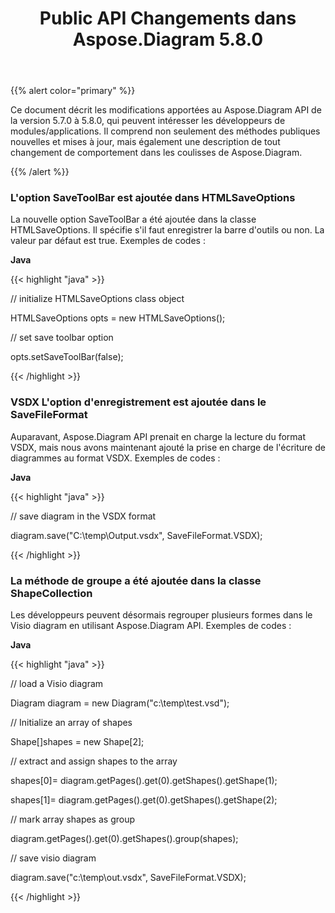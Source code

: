 ﻿---
title: Public API Changements dans Aspose.Diagram 5.8.0
type: docs
weight: 20
url: /fr/java/public-api-changes-in-aspose-diagram-5-8-0/
---
{{% alert color="primary" %}} 

Ce document décrit les modifications apportées au Aspose.Diagram API de la version 5.7.0 à 5.8.0, qui peuvent intéresser les développeurs de modules/applications. Il comprend non seulement des méthodes publiques nouvelles et mises à jour, mais également une description de tout changement de comportement dans les coulisses de Aspose.Diagram.

{{% /alert %}} 
### **L'option SaveToolBar est ajoutée dans HTMLSaveOptions**
La nouvelle option SaveToolBar a été ajoutée dans la classe HTMLSaveOptions. Il spécifie s'il faut enregistrer la barre d'outils ou non. La valeur par défaut est true. Exemples de codes :

**Java**

{{< highlight "java" >}}

 // initialize HTMLSaveOptions class object

HTMLSaveOptions opts = new HTMLSaveOptions();

// set save toolbar option

opts.setSaveToolBar(false);

{{< /highlight >}}
### **VSDX L'option d'enregistrement est ajoutée dans le SaveFileFormat**
Auparavant, Aspose.Diagram API prenait en charge la lecture du format VSDX, mais nous avons maintenant ajouté la prise en charge de l'écriture de diagrammes au format VSDX. Exemples de codes :

**Java**

{{< highlight "java" >}}

 // save diagram in the VSDX format

diagram.save("C:\\temp\\Output.vsdx", SaveFileFormat.VSDX);

{{< /highlight >}}
### **La méthode de groupe a été ajoutée dans la classe ShapeCollection**
Les développeurs peuvent désormais regrouper plusieurs formes dans le Visio diagram en utilisant Aspose.Diagram API. Exemples de codes :

**Java**

{{< highlight "java" >}}

 // load a Visio diagram

Diagram diagram = new Diagram("c:\\temp\\test.vsd");

// Initialize an array of shapes

Shape[]shapes = new Shape[2];

// extract and assign shapes to the array

shapes[0]= diagram.getPages().get(0).getShapes().getShape(1);

shapes[1]= diagram.getPages().get(0).getShapes().getShape(2);

// mark array shapes as group

diagram.getPages().get(0).getShapes().group(shapes);

// save visio diagram

diagram.save("c:\\temp\\out.vsdx", SaveFileFormat.VSDX);

{{< /highlight >}}
